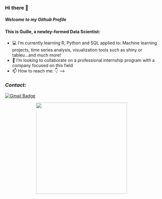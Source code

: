 ### Hi there 👋

##### Welcome to my Github Profile 

#### This is Guille, a newley-formed Data Scientist:

- 💻 I’m currently learning R, Python and SQL applied to: Machine learning projects, time series analysis, visualization tools such as shiny or tableu...and much more!
- 👯 I’m looking to collaborate on a professional internship program with a company focused on this field
- 📫 How to reach me: 👇
-->

### _Contact:_
[![Gmail Badge](https://img.shields.io/badge/-guillermodg94@gmial.com-c14438?style=flat-square&logo=Gmail&logoColor=white&link=mailto:guillermodg94@gmial.com)](mailto:'guillermodg94@gmial.com')


<p align="center">
<img src="https://s.yimg.com/uu/api/res/1.2/lSr0sJIzvxETCyzwp2C8UQ--~B/aD00MDA7dz02MzA7YXBwaWQ9eXRhY2h5b24-/https://o.aolcdn.com/hss/storage/midas/d3b171812f67698a296b26ddfd6c8967/201978837/giphy.gif" width="300px">
</p>


